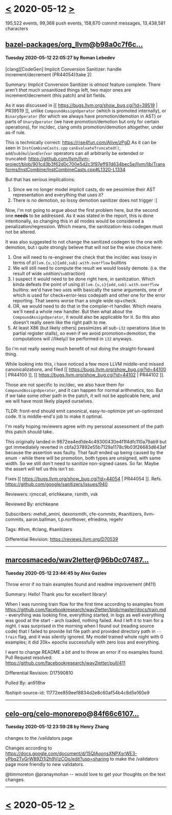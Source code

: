 # [<](2020-05-11.md) 2020-05-12 [>](2020-05-13.md)

195,522 events, 99,368 push events, 158,670 commit messages, 13,438,581 characters


## [bazel-packages/org_llvm](https://github.com/bazel-packages/org_llvm)@[b98a0c7f6c...](https://github.com/bazel-packages/org_llvm/commit/b98a0c7f6c9c7b38b6cd764e6f47e16e3d8c342c)
#### Tuesday 2020-05-12 22:05:27 by Roman Lebedev

[clang][CodeGen] Implicit Conversion Sanitizer: handle increment/decrement (PR44054)(take 2)

Summary:
Implicit Conversion Sanitizer is *almost* feature complete.
There aren't *that* much unsanitized things left,
two major ones are increment/decrement (this patch) and bit fields.

As it was discussed in
[[ https://bugs.llvm.org/show_bug.cgi?id=39519 | PR39519 ]],
unlike `CompoundAssignOperator` (which is promoted internally),
or `BinaryOperator` (for which we always have promotion/demotion in AST)
or parts of `UnaryOperator` (we have promotion/demotion but only for
certain operations), for inc/dec, clang omits promotion/demotion
altogether, under as-if rule.

This is technically correct: https://rise4fun.com/Alive/zPgD
As it can be seen in `InstCombineCasts.cpp` `canEvaluateTruncated()`,
`add`/`sub`/`mul`/`and`/`or`/`xor` operators can all arbitrarily
be extended or truncated:
https://github.com/llvm/llvm-project/blob/901cd3b3f62d0c700e5d2c3f97eff97d634bec5e/llvm/lib/Transforms/InstCombine/InstCombineCasts.cpp#L1320-L1334

But that has serious implications:
1. Since we no longer model implicit casts, do we pessimise
   their AST representation and everything that uses it?
2. There is no demotion, so lossy demotion sanitizer does not trigger :]

Now, i'm not going to argue about the first problem here,
but the second one **needs** to be addressed. As it was stated
in the report, this is done intentionally, so changing
this in all modes would be considered a penalization/regression.
Which means, the sanitization-less codegen must not be altered.

It was also suggested to not change the sanitized codegen
to the one with demotion, but i quite strongly believe
that will not be the wise choice here:
1. One will need to re-engineer the check that the inc/dec was lossy
   in terms of `@llvm.{u,s}{add,sub}.with.overflow` builtins
2. We will still need to compute the result we would lossily demote.
   (i.e. the result of wide `add`ition/`sub`traction)
3. I suspect it would need to be done right here, in sanitization.
   Which kinda defeats the point of
   using `@llvm.{u,s}{add,sub}.with.overflow` builtins:
   we'd have two `add`s with basically the same arguments,
   one of which is used for check+error-less codepath and other one
   for the error reporting. That seems worse than a single wide op+check.
4. OR, we would need to do that in the compiler-rt handler.
   Which means we'll need a whole new handler.
   But then what about the `CompoundAssignOperator`,
   it would also be applicable for it.
   So this also doesn't really seem like the right path to me.
5. At least X86 (but likely others) pessimizes all sub-`i32` operations
   (due to partial register stalls), so even if we avoid promotion+demotion,
   the computations will //likely// be performed in `i32` anyways.

So i'm not really seeing much benefit of
not doing the straight-forward thing.

While looking into this, i have noticed a few more LLVM middle-end
missed canonicalizations, and filed
[[ https://bugs.llvm.org/show_bug.cgi?id=44100 | PR44100 ]],
[[ https://bugs.llvm.org/show_bug.cgi?id=44102 | PR44102 ]].

Those are not specific to inc/dec, we also have them for
`CompoundAssignOperator`, and it can happen for normal arithmetics, too.
But if we take some other path in the patch, it will not be applicable
here, and we will have most likely played ourselves.

TLDR: front-end should emit canonical, easy-to-optimize yet
un-optimized code. It is middle-end's job to make it optimal.

I'm really hoping reviewers agree with my personal assessment
of the path this patch should take..

This originally landed in 9872ea4ed1de4c49300430e4f1f4dfc110a79ab9
but got immediately reverted in cbfa237892e55b7129a1178c9b03f26683d643af
because the assertion was faulty. That fault ended up being caused
by the enum - while there will be promotion, both types are unsigned,
with same width. So we still don't need to sanitize non-signed cases.
So far. Maybe the assert will tell us this isn't so.

Fixes [[ https://bugs.llvm.org/show_bug.cgi?id=44054 | PR44054 ]].
Refs. https://github.com/google/sanitizers/issues/940

Reviewers: rjmccall, erichkeane, rsmith, vsk

Reviewed By: erichkeane

Subscribers: mehdi_amini, dexonsmith, cfe-commits, #sanitizers, llvm-commits, aaron.ballman, t.p.northover, efriedma, regehr

Tags: #llvm, #clang, #sanitizers

Differential Revision: https://reviews.llvm.org/D70539

---
## [marcosmacedo/wav2letter](https://github.com/marcosmacedo/wav2letter)@[96b0c07487...](https://github.com/marcosmacedo/wav2letter/commit/96b0c074870fb8ce9b96f7e7bd9e6a2080988e66)
#### Tuesday 2020-05-12 23:44:45 by Alex Gaziev

Throw error if no train examples found and readme improvement (#411)

Summary:
Hello! Thank you for excellent library!

When I was running train flow for the first time according to examples from https://github.com/facebookresearch/wav2letter/blob/master/docs/train.md - everything was looking fine, everything started, in logs as well everything was good at the start - arch loaded, nothing failed. And I left it to train for a night. I was surprised in the morning when I found out (reading source code) that I failed to provide list file path and provided directory path in `--train` flag, and it was silently ignored. My model trained whole night with 0 examples; it did 20k+ epochs successfully with zero loss and everything.

I want to change README a bit and to throw an error if no examples found.
Pull Request resolved: https://github.com/facebookresearch/wav2letter/pull/411

Differential Revision: D17590810

Pulled By: an918tw

fbshipit-source-id: 11772ee859eef8834d2e8c60af54b4c8d5e160e9

---
## [celo-org/celo-monorepo](https://github.com/celo-org/celo-monorepo)@[84f66c6107...](https://github.com/celo-org/celo-monorepo/commit/84f66c61070554c76bf199a61a4fc2150478717c)
#### Tuesday 2020-05-12 23:59:28 by Henry Zhang

changes to the /validators page

Changes according to https://docs.google.com/document/d/15QIAoonsXNPXsrWE3-vPbq2TyGrW89Zt1i2h9VizCOo/edit?usp=sharing to make the /validators page more friendly to new validators.

@timmoreton @pranaymohan -- would love to get your thoughts on the text changes.

---

# [<](2020-05-11.md) 2020-05-12 [>](2020-05-13.md)


